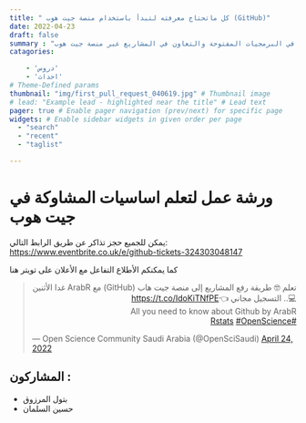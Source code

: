 ```yaml
---
title: " كل ماتحتاج معرفته لتبدأ باستخدام منصة جيت هوب (GitHub)"
date: 2022-04-23
draft: false
summary : "ورشة عملية لتساعد مجتمع عرب آر في المساهمة في البرمجيات المفتوحة والتعاون في المشاريع عبر منصة جيت هوب"
catagories:

    - 'دروس'
    - 'احداث'
# Theme-Defined params
thumbnail: "img/first_pull_request_040619.jpg" # Thumbnail image
# lead: "Example lead - highlighted near the title" # Lead text
pager: true # Enable pager navigation (prev/next) for specific page
widgets: # Enable sidebar widgets in given order per page
  - "search"
  - "recent"
  - "taglist"

---
```


# ورشة عمل لتعلم اساسيات المشاوكة في جيت هوب

يمكن للجميع حجز تذاكر عن طريق الرابط التالي:
https://www.eventbrite.co.uk/e/github-tickets-324303048147


كما يمكنكم الأطلاع التفاعل مع الأعلان على تويتر هنا

<blockquote class="twitter-tweet"><p lang="und" dir="rtl">تعلم 🤓 طريقة رفع المشاريع إلى منصة جيت هاب (GitHub) مع ArabR غدا الأثنين 💻.. التسجيل مجاني 👈<a href="https://t.co/IdoKiTNfPE">https://t.co/IdoKiTNfPE</a><br>All you need to know about Github by ArabR<br> <a href="https://twitter.com/hashtag/Rstats?src=hash&amp;ref_src=twsrc%5Etfw">#Rstats</a> <a href="https://twitter.com/hashtag/OpenScience?src=hash&amp;ref_src=twsrc%5Etfw">#OpenScience</a></p>&mdash; Open Science Community Saudi Arabia (@OpenSciSaudi) <a href="https://twitter.com/OpenSciSaudi/status/1518139618314661888?ref_src=twsrc%5Etfw">April 24, 2022</a></blockquote> <script async src="https://platform.twitter.com/widgets.js" charset="utf-8"></script>


## المشاركون :
- بتول المرزوق
- حسين السلمان
